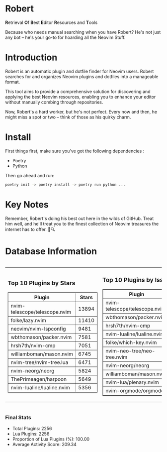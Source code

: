 # Robert

**R**etrieval
**O**f
**B**est
**E**ditor
**R**esources and
**T**ools

Because who needs manual searching when you have Robert?
He's not just any bot – he's your go-to for hoarding all the Neovim Stuff.

# Introduction
Robert is an automatic plugin and dotfile finder for Neovim users. Robert searches for and organizes Neovim plugins and dotfiles into a manageable format.

This tool aims to provide a comprehensive solution for discovering and applying the best Neovim resources, enabling you to enhance your editor without manually combing through repositories.

Now, Robert's a hard worker, but he's not perfect. Every now and then, he might miss a spot or two – think of those as his quirky charm. 

# Install
 First things first, make sure you've got the following dependencies :
  - Poetry 
  - Python 

Then go ahead and run:

```bash
poetry init -> poetry install -> poetry run python ...
```
# Key Notes

Remember, Robert's doing his best out here in the wilds of GitHub. Treat him well, and he'll treat you to the finest collection of Neovim treasures the internet has to offer. 🎩🔍


# Database Information

<div style='display:flex;flex-direction:row;justify-content:space-between;'><table><tr><td><h3>Top 10 Plugins by Stars</h3><table border="1"><tr><th>Plugin</th><th>Stars</th></tr><tr><td>nvim-telescope/telescope.nvim</td><td>13894</td></tr><tr><td>folke/lazy.nvim</td><td>11410</td></tr><tr><td>neovim/nvim-lspconfig</td><td>9481</td></tr><tr><td>wbthomason/packer.nvim</td><td>7581</td></tr><tr><td>hrsh7th/nvim-cmp</td><td>7051</td></tr><tr><td>williamboman/mason.nvim</td><td>6745</td></tr><tr><td>nvim-tree/nvim-tree.lua</td><td>6471</td></tr><tr><td>nvim-neorg/neorg</td><td>5824</td></tr><tr><td>ThePrimeagen/harpoon</td><td>5649</td></tr><tr><td>nvim-lualine/lualine.nvim</td><td>5356</td></tr></table></td><td><h3>Top 10 Plugins by Issues</h3><table border="1"><tr><th>Plugin</th><th>Issues</th></tr><tr><td>nvim-telescope/telescope.nvim</td><td>327</td></tr><tr><td>wbthomason/packer.nvim</td><td>306</td></tr><tr><td>hrsh7th/nvim-cmp</td><td>218</td></tr><tr><td>nvim-lualine/lualine.nvim</td><td>194</td></tr><tr><td>folke/which-key.nvim</td><td>188</td></tr><tr><td>nvim-neo-tree/neo-tree.nvim</td><td>167</td></tr><tr><td>nvim-neorg/neorg</td><td>155</td></tr><tr><td>williamboman/mason.nvim</td><td>152</td></tr><tr><td>nvim-lua/plenary.nvim</td><td>123</td></tr><tr><td>nvim-orgmode/orgmode</td><td>99</td></tr></table></td><td><h3>Top 10 Plugins by Forks</h3><table border="1"><tr><th>Plugin</th><th>Forks</th></tr><tr><td>neovim/nvim-lspconfig</td><td>1995</td></tr><tr><td>nvim-telescope/telescope.nvim</td><td>768</td></tr><tr><td>nvim-tree/nvim-tree.lua</td><td>596</td></tr><tr><td>nvim-lualine/lualine.nvim</td><td>443</td></tr><tr><td>hrsh7th/nvim-cmp</td><td>344</td></tr><tr><td>folke/tokyonight.nvim</td><td>337</td></tr><tr><td>ThePrimeagen/harpoon</td><td>335</td></tr><tr><td>jackMort/ChatGPT.nvim</td><td>290</td></tr><tr><td>nvimdev/lspsaga.nvim</td><td>280</td></tr><tr><td>folke/lazy.nvim</td><td>271</td></tr></table></td></tr></table></div>

### Final Stats
- Total Plugins: 2256
- Lua Plugins: 2256
- Proportion of Lua Plugins (%): 100.00
- Average Activity Score: 209.34
